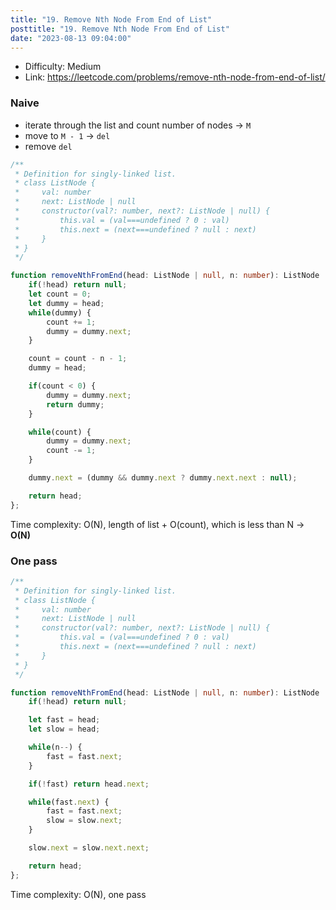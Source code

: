 ```yaml
---
title: "19. Remove Nth Node From End of List"
posttitle: "19. Remove Nth Node From End of List"
date: "2023-08-13 09:04:00"
---
```


- Difficulty: Medium
- Link: https://leetcode.com/problems/remove-nth-node-from-end-of-list/

### Naive
- iterate through the list and count number of nodes -> `M`
- move to `M - 1`  -> `del`
- remove `del`

```ts
/**
 * Definition for singly-linked list.
 * class ListNode {
 *     val: number
 *     next: ListNode | null
 *     constructor(val?: number, next?: ListNode | null) {
 *         this.val = (val===undefined ? 0 : val)
 *         this.next = (next===undefined ? null : next)
 *     }
 * }
 */

function removeNthFromEnd(head: ListNode | null, n: number): ListNode | null {
    if(!head) return null;
    let count = 0;
    let dummy = head;
    while(dummy) {
        count += 1;
        dummy = dummy.next;
    }

    count = count - n - 1;
    dummy = head;

    if(count < 0) {
        dummy = dummy.next;
        return dummy;
    }

    while(count) {
        dummy = dummy.next;
        count -= 1;
    }

    dummy.next = (dummy && dummy.next ? dummy.next.next : null);

    return head;
};
```

Time complexity: O(N), length of list + O(count), which is less than N -> **O(N)**

### One pass
```ts
/**
 * Definition for singly-linked list.
 * class ListNode {
 *     val: number
 *     next: ListNode | null
 *     constructor(val?: number, next?: ListNode | null) {
 *         this.val = (val===undefined ? 0 : val)
 *         this.next = (next===undefined ? null : next)
 *     }
 * }
 */

function removeNthFromEnd(head: ListNode | null, n: number): ListNode | null {
    if(!head) return null;

    let fast = head;
    let slow = head;

    while(n--) {
        fast = fast.next;
    }

    if(!fast) return head.next;

    while(fast.next) {
        fast = fast.next;
        slow = slow.next;
    }

    slow.next = slow.next.next;

    return head;
};
```

Time complexity: O(N), one pass
